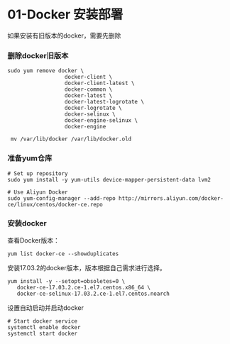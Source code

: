 # 01-Docker 安装部署

如果安装有旧版本的docker，需要先删除

### 删除docker旧版本

```shell
sudo yum remove docker \
                  docker-client \
                  docker-client-latest \
                  docker-common \
                  docker-latest \
                  docker-latest-logrotate \
                  docker-logrotate \
                  docker-selinux \
                  docker-engine-selinux \
                  docker-engine

 mv /var/lib/docker /var/lib/docker.old
```

### 准备yum仓库

```shell
# Set up repository
sudo yum install -y yum-utils device-mapper-persistent-data lvm2

# Use Aliyun Docker
sudo yum-config-manager --add-repo http://mirrors.aliyun.com/docker-ce/linux/centos/docker-ce.repo
```

### 安装docker

查看Docker版本：

```
yum list docker-ce --showduplicates
```

安装17.03.2的docker版本，版本根据自己需求进行选择。

```
yum install -y --setopt=obsoletes=0 \
   docker-ce-17.03.2.ce-1.el7.centos.x86_64 \
   docker-ce-selinux-17.03.2.ce-1.el7.centos.noarch
```

设置自动启动并启动docker

```
# Start docker service
systemctl enable docker
systemctl start docker
```
